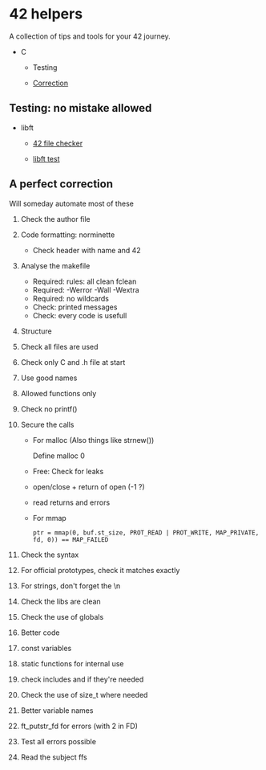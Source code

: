# 42 helpers

A collection of tips and tools for your 42 journey.

- C

  - Testing

  - [Correction](#a-perfect-correction)

## Testing: no mistake allowed

- libft

  - [42 file checker](https://github.com/jgigault/42FileChecker)

  - [libft test](https://github.com/jtoty/Libftest)

## A perfect correction

Will someday automate most of these

1. Check the author file

2. Code formatting: norminette

   - Check header with name and 42

3. Analyse the makefile

   - Required: rules: all clean fclean
   - Required: -Werror -Wall -Wextra
   - Required: no wildcards
   - Check: printed messages
   - Check: every code is usefull

4. Structure

5. Check all files are used

6. Check only C and .h file at start

7. Use good names

8. Allowed functions only

9. Check no printf()

10. Secure the calls

    - For malloc (Also things like strnew())

        Define malloc 0
    - Free: Check for leaks
    - open/close + return of open (-1 ?)
    - read returns and errors
    - For mmap

      ```
      ptr = mmap(0, buf.st_size, PROT_READ | PROT_WRITE, MAP_PRIVATE, fd, 0)) == MAP_FAILED
      ```

11. Check the syntax

12. For official prototypes, check it matches exactly

13. For strings, don't forget the \n

14. Check the libs are clean

15. Check the use of globals

16. Better code

17. const variables

18. static functions for internal use

19. check includes and if they're needed

20. Check the use of size_t where needed

21. Better variable names

22. ft_putstr_fd for errors (with 2 in FD)

23. Test all errors possible

24. Read the subject ffs
